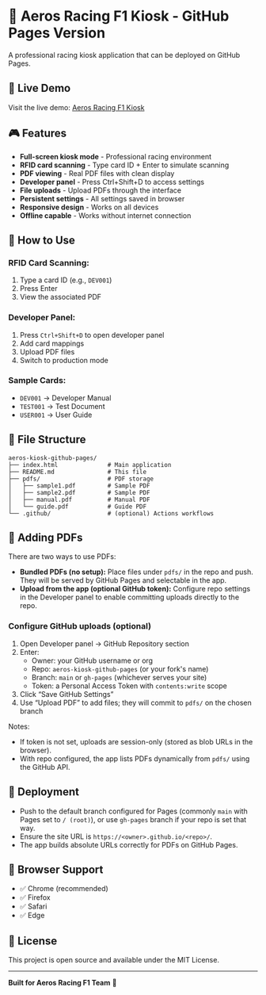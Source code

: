 # 🏁 Aeros Racing F1 Kiosk - GitHub Pages Version

A professional racing kiosk application that can be deployed on GitHub Pages.

## 🚀 Live Demo

Visit the live demo: [Aeros Racing F1 Kiosk](https://yourusername.github.io/aeros-kiosk-github-pages/)

## 🎮 Features

- **Full-screen kiosk mode** - Professional racing environment
- **RFID card scanning** - Type card ID + Enter to simulate scanning
- **PDF viewing** - Real PDF files with clean display
- **Developer panel** - Press Ctrl+Shift+D to access settings
- **File uploads** - Upload PDFs through the interface
- **Persistent settings** - All settings saved in browser
- **Responsive design** - Works on all devices
- **Offline capable** - Works without internet connection

## 🎯 How to Use

### **RFID Card Scanning:**
1. Type a card ID (e.g., `DEV001`)
2. Press Enter
3. View the associated PDF

### **Developer Panel:**
1. Press `Ctrl+Shift+D` to open developer panel
2. Add card mappings
3. Upload PDF files
4. Switch to production mode

### **Sample Cards:**
- `DEV001` → Developer Manual
- `TEST001` → Test Document
- `USER001` → User Guide

## 📁 File Structure

```
aeros-kiosk-github-pages/
├── index.html              # Main application
├── README.md               # This file
├── pdfs/                   # PDF storage
│   ├── sample1.pdf         # Sample PDF
│   ├── sample2.pdf         # Sample PDF
│   ├── manual.pdf          # Manual PDF
│   └── guide.pdf           # Guide PDF
└── .github/                # (optional) Actions workflows
```

## 🔧 Adding PDFs

There are two ways to use PDFs:

- **Bundled PDFs (no setup):** Place files under `pdfs/` in the repo and push. They will be served by GitHub Pages and selectable in the app.
- **Upload from the app (optional GitHub token):** Configure repo settings in the Developer panel to enable committing uploads directly to the repo.

### Configure GitHub uploads (optional)
1. Open Developer panel → GitHub Repository section
2. Enter:
   - Owner: your GitHub username or org
   - Repo: `aeros-kiosk-github-pages` (or your fork's name)
   - Branch: `main` or `gh-pages` (whichever serves your site)
   - Token: a Personal Access Token with `contents:write` scope
3. Click “Save GitHub Settings”
4. Use “Upload PDF” to add files; they will commit to `pdfs/` on the chosen branch

Notes:
- If token is not set, uploads are session-only (stored as blob URLs in the browser).
- With repo configured, the app lists PDFs dynamically from `pdfs/` using the GitHub API.

## 🚀 Deployment

- Push to the default branch configured for Pages (commonly `main` with Pages set to `/ (root)`), or use `gh-pages` branch if your repo is set that way.
- Ensure the site URL is `https://<owner>.github.io/<repo>/`.
- The app builds absolute URLs correctly for PDFs on GitHub Pages.

## 📱 Browser Support

- ✅ Chrome (recommended)
- ✅ Firefox
- ✅ Safari
- ✅ Edge

## 🎉 License

This project is open source and available under the MIT License.

---

**Built for Aeros Racing F1 Team** 🏁
